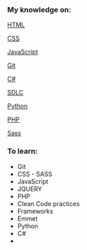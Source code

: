 ### My knowledge on:
[HTML](lhtml.md)

[CSS](css.md)

[JavaScript](js.ms)

[Git](git.md)

[C#](c#.md)

[SDLC](sdlc.md)

[Python](python.md)

[PHP](php.md)

[Sass](sass.md)

[](.md)

### To learn:
* Git
* CSS - SASS
* JavaScript
* JQUERY
* PHP
* Clean Code practices
* Frameworks
* Emmet
* Python
* C#
* 




